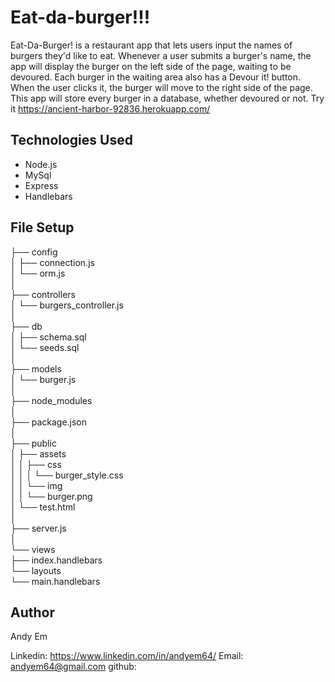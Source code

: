 # Eat-da-burger!!!

Eat-Da-Burger! is a restaurant app that lets users input the names of burgers they'd like to eat.
Whenever a user submits a burger's name, the app will display the burger on the left side of the page, waiting to be devoured.
Each burger in the waiting area also has a Devour it! button. When the user clicks it, the burger will move to the right side of the page.
This app will store every burger in a database, whether devoured or not.
Try it https://ancient-harbor-92836.herokuapp.com/
## Technologies Used

* Node.js
* MySql
* Express
* Handlebars

## File Setup

├── config  
│   ├── connection.js  
│   └── orm.js  
│   
├── controllers  
│   └── burgers_controller.js  
│  
├── db  
│   ├── schema.sql  
│   └── seeds.sql  
│  
├── models  
│   └── burger.js  
│   
├── node_modules  
│   
├── package.json  
│  
├── public  
│   ├── assets  
│   │   ├── css  
│   │   │   └── burger_style.css  
│   │   └── img  
│   │       └── burger.png  
│   └── test.html  
│  
├── server.js  
│  
└── views  
    ├── index.handlebars  
    └── layouts  
        └── main.handlebars  

## Author

Andy Em

Linkedin: https://www.linkedin.com/in/andyem64/
Email: andyem64@gmail.com
github:


